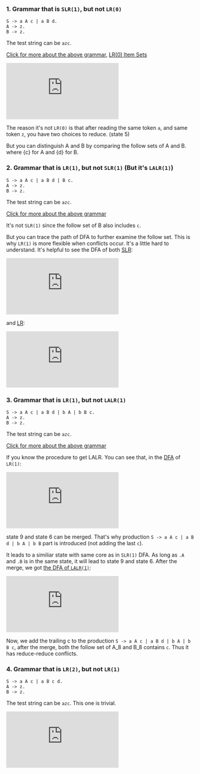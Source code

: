 ### 1. Grammar that is `SLR(1)`, but not `LR(0)`
```
S -> a A c | a B d.
A -> z.
B -> z.
```
The test string can be `azc`.

[Click for more about the above grammar](http://smlweb.cpsc.ucalgary.ca/vital-stats.php?grammar=S+-%3E+a+A+c+%7C+a+B+d.%0D%0AA+-%3E+z.%0D%0AB+-%3E+z.), [LR(0) Item Sets](http://smlweb.cpsc.ucalgary.ca/lr0.php?grammar=S+-%3E+a+A+c+%7C+a+B+d.%0AA+-%3E+z.%0AB+-%3E+z.&substs=)

![1](http://smlweb.cpsc.ucalgary.ca/lr0-automaton.php?grammar=S+-%3E+a+A+c+%7C+a+B+d.%0AA+-%3E+z.%0AB+-%3E+z.&substs=)

The reason it's not `LR(0)` is that after reading the same token `a`, and same token `z`, you have two choices to reduce. (state 5)

But you can distinguish A and B by comparing the follow sets of A and B. where {c} for A and {d} for B.

### 2. Grammar that is `LR(1)`, but not `SLR(1)` (But it's `LALR(1)`)
```
S -> a A c | a B d | B c.
A -> z.
B -> z.
```
The test string can be `azc`.

[Click for more about the above grammar](http://smlweb.cpsc.ucalgary.ca/vital-stats.php?grammar=S+-%3E+a+A+c+%7C+a+B+d+%7C+B+c.%0D%0AA+-%3E+z.%0D%0AB+-%3E+z.)

It's not `SLR(1)` since the follow set of B also includes `c`.

But you can trace the path of DFA to further examine the follow set. This is why `LR(1)` is more flexible when conflicts occur. It's a little hard to understand. It's helpful to see the DFA of both [SLR](http://smlweb.cpsc.ucalgary.ca/lr0.php?grammar=S+-%3E+a+A+c+%7C+a+B+d+%7C+B+c.%0AA+-%3E+z.%0AB+-%3E+z.&substs=):

![SLR](http://smlweb.cpsc.ucalgary.ca/lr0-automaton.php?grammar=S+-%3E+a+A+c+%7C+a+B+d+%7C+B+c.%0AA+-%3E+z.%0AB+-%3E+z.&substs=)

and [LR](http://smlweb.cpsc.ucalgary.ca/lr1.php?grammar=S+-%3E+a+A+c+%7C+a+B+d+%7C+B+c.%0AA+-%3E+z.%0AB+-%3E+z.&substs=):

![LR](http://smlweb.cpsc.ucalgary.ca/lr1-automaton.php?grammar=S+-%3E+a+A+c+%7C+a+B+d+%7C+B+c.%0AA+-%3E+z.%0AB+-%3E+z.&substs=)

### 3. Grammar that is `LR(1)`, but not `LALR(1)`
```
S -> a A c | a B d | b A | b B c.
A -> z.
B -> z.
```
The test string can be `azc`.

[Click for more about the above grammar](http://smlweb.cpsc.ucalgary.ca/vital-stats.php?grammar=S+-%3E+a+A+c+%7C+a+B+d+%7C+B+c.%0D%0AA+-%3E+z.%0D%0AB+-%3E+z.)

If you know the procedure to get LALR. You can see that, in the [DFA](http://smlweb.cpsc.ucalgary.ca/lr1.php?grammar=S+-%3E+a+A+c+%7C+a+B+d+%7C+b+A+%7C+b+B+c.%0AA+-%3E+z.%0AB+-%3E+z.&substs=) of `LR(1)`:

![LR](http://smlweb.cpsc.ucalgary.ca/lr1-automaton.php?grammar=S+-%3E+a+A+c+%7C+a+B+d+%7C+b+A+%7C+b+B+c.%0AA+-%3E+z.%0AB+-%3E+z.&substs=)

state 9 and state 6 can be merged. That's why production `S -> a A c | a B d | b A | b B`  part is introduced (not adding the last `c`).

It leads to a similiar state with same core as in `SLR(1)` DFA. As long as `.A` and `.B` is in the same state, it will lead to state 9 and state 6. After the merge, we got [the DFA of `LALR(1)`](http://smlweb.cpsc.ucalgary.ca/lalr1.php?grammar=S+-%3E+a+A+c+%7C+a+B+d+%7C+b+A+%7C+b+B+c.%0AA+-%3E+z.%0AB+-%3E+z.&substs=):

![LALR](http://smlweb.cpsc.ucalgary.ca/lalr1-automaton.php?grammar=S+-%3E+a+A+c+%7C+a+B+d+%7C+b+A+%7C+b+B+c.%0AA+-%3E+z.%0AB+-%3E+z.&substs=)

Now, we add the trailing c to the production `S -> a A c | a B d | b A | b B c`, after the merge, both the follow set of A_8 and B_8 contains `c`. Thus it has reduce-reduce conflicts.

### 4. Grammar that is `LR(2)`, but not `LR(1)`
```
S -> a A c | a B c d.
A -> z.
B -> z.
```
The test string can be `azc`. This one is trivial.

![LR(2)](http://smlweb.cpsc.ucalgary.ca/lr1-automaton.php?grammar=S+-%3E+a+A+c+%7C+a+B+c+d.%0AA+-%3E+z.%0AB+-%3E+z.&substs=)

